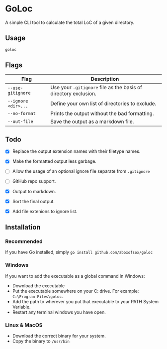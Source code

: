 # GoLoc
A simple CLI tool to calculate the total LoC of a given directory.

## Usage
```bash
goloc
```

## Flags
| Flag                | Description                                                           |
|---------------------|-----------------------------------------------------------------------|
| `--use-gitignore`   | Use your `.gitignore` file as the basis of directory exclusion.         |
| `--ignore <dir>...` | Define your own list of directories to exclude.                       |
| `--no-format`       | Prints the output without the bad formatting.                         |
| `--out-file` | Save the output as a markdown file.

## Todo
- [x] Replace the output extension names with their filetype names.
- [x] Make the formatted output less garbage.
- [ ] Allow the usage of an optional ignore file separate from `.gitignore`
- [ ] GitHub repo support.
- [x] Output to markdown.
- [x] Sort the final output.
- [x] Add file extenions to ignore list.


## Installation
### Recommended
If you have Go installed, simply `go install github.com/aboxofsox/goloc`

### Windows
If you want to add the executable as a global command in Windows:

- Download the executable
- Put the executable somewhere on your C: drive. For example: `C:\Program Files\goloc`.
- Add the path to wherever you put that executable to your PATH System Variable.
- Restart any terminal windows you have open.

### Linux & MacOS
- Download the correct binary for your system.
- Copy the binary to `/usr/bin`
